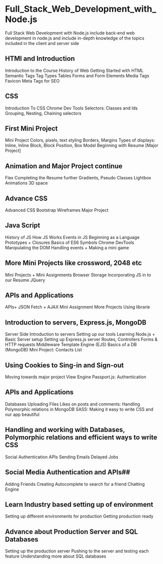 # Full_Stack_Web_Development_with_Node.js
Full Stack Web Development with Node.js include back-end web development in node.js and include in-depth knowledge of the topics included in the client and server side

## HTMl and Introduction ##
Introduction to the Course
History of Web
Getting Started with HTML
Semantic Tags
Tag Types
Tables
Forms and Form Elements
Media Tags
Favicon
Meta Tags for SEO

## CSS  ##
Introduction To CSS
Chrome Dev Tools
Selectors: Classes and Ids
Grouping, Nesting, Chaining selectors


## First Mini Project  ##
Mini Project
Colors, pixels, text styling
Borders, Margins
Types of displays: Inline, Inline Block, Block
Position, Box Model
Beginning with Resume [Major Project]


## Animation and Major Project continue  ##
Flex
Completing the Resume further
Gradients, Pseudo Classes
Lightbox
Animations
3D space


## Advance CSS  ##
Advanced CSS
Bootstrap
Wireframes
Major Project


## Java Script  ##
History of JS
How JS Works
Events in JS
Beginning as a Language
Prototypes + Closures
Basics of ES6
Symbols
Chrome DevTools
Manipulating the DOM
Handling events + Making a mini game


## More Mini Projects like crossword, 2048 etc ##
Mini Projects + Mini Assignments
Browser Storage
Incorporating JS in to our Resume
JQuery


## APIs and Applications  ##
APIs+ JSON
Fetch + AJAX
Mini Assignment
More Projects
Using librarie


## Introduction to servers, Express.js, MongoDB  ##
Server Side
Introduction to servers
Setting up our tools
Learning Node.js + Basic Server setup
Setting up Express.js server
Routes, Controllers
Forms & HTTP requests
Middleware
Template Engine (EJS)
Basics of a DB (MongoDB)
Mini Project: Contacts List

## Using Cookies to Sing-in and Sign-out  ##
Moving towards major project
View Engine
Passport.js: Authentication

## APIs and Applications  ##
Databases 
Uploading Files
Likes on posts and comments: Handling Polymorphic relations in MongoDB
SASS: Making it easy to write CSS and our app beautiful

## Handling and working with Databases, Polymorphic relations and efficient ways to write CSS ## 
Social Authentication
APIs
Sending Emails
Delayed Jobs

## Social Media Authentication and APIs##
Adding Friends
Creating Autocomplete to search for a friend
Chatting Engine

## Learn Industry based setting up of environment ## 
Setting up different environments for production 
Getting production ready

## Advance about Production Server and SQL Databases ##
Setting up the production server
Pushing to the server and testing each feature
Understanding more about SQL databases

